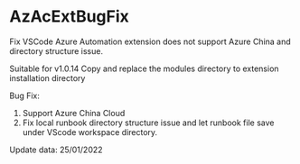 # AzAcExtBugFix
Fix VSCode Azure Automation extension does not support Azure China and directory structure issue.

Suitable for v1.0.14 
Copy and replace the modules directory to extension installation directory

Bug Fix:
1. Support Azure China Cloud
2. Fix local runbook directory structure issue and let runbook file save under VScode workspace directory. 

Update data: 25/01/2022